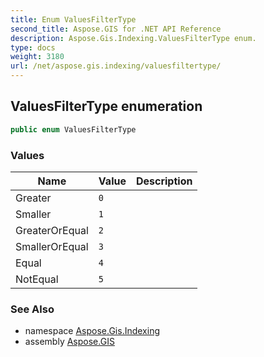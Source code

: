 ```yaml
---
title: Enum ValuesFilterType
second_title: Aspose.GIS for .NET API Reference
description: Aspose.Gis.Indexing.ValuesFilterType enum. 
type: docs
weight: 3180
url: /net/aspose.gis.indexing/valuesfiltertype/
---
```

## ValuesFilterType enumeration

```csharp
public enum ValuesFilterType
```

### Values

| Name | Value | Description |
| --- | --- | --- |
| Greater | `0` |  |
| Smaller | `1` |  |
| GreaterOrEqual | `2` |  |
| SmallerOrEqual | `3` |  |
| Equal | `4` |  |
| NotEqual | `5` |  |

### See Also

* namespace [Aspose.Gis.Indexing](../../aspose.gis.indexing/)
* assembly [Aspose.GIS](../../)


